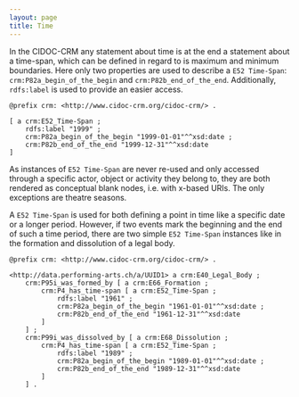 ```yaml
---
layout: page
title: Time
---
```


In the CIDOC-CRM any statement about time is at the end a statement about a time-span, which can be defined in regard to is maximum and minimum boundaries. Here only two properties are used to describe a `E52 Time-Span`: `crm:P82a_begin_of_the_begin` and `crm:P82b_end_of_the_end`. Additionally, `rdfs:label` is used to provide an easier access.

<!-- TODO: change to end of begin and begin of end? -->

```ttl
@prefix crm: <http://www.cidoc-crm.org/cidoc-crm/> .

[ a crm:E52_Time-Span ;
    rdfs:label "1999" ;
    crm:P82a_begin_of_the_begin "1999-01-01"^^xsd:date ;
    crm:P82b_end_of_the_end "1999-12-31"^^xsd:date
]
```

As instances of `E52 Time-Span` are never re-used and only accessed through a specific actor, object or activity they belong to, they are both rendered as conceptual blank nodes, i.e. with x-based URIs. The only exceptions are theatre seasons.

A `E52 Time-Span` is used for both defining a point in time like a specific date or a longer period. <!-- TODO: Do I actually have use cases for time periods? --> However, if two events mark the beginning and the end of such a time period, there are two simple `E52 Time-Span` instances like in the formation and dissolution of a legal body.

```ttl
@prefix crm: <http://www.cidoc-crm.org/cidoc-crm/> .

<http://data.performing-arts.ch/a/UUID1> a crm:E40_Legal_Body ;
    crm:P95i_was_formed_by [ a crm:E66_Formation ;
        crm:P4_has_time-span [ a crm:E52_Time-Span ;
            rdfs:label "1961" ;
            crm:P82a_begin_of_the_begin "1961-01-01"^^xsd:date ;
            crm:P82b_end_of_the_end "1961-12-31"^^xsd:date
        ]
    ] ;
    crm:P99i_was_dissolved_by [ a crm:E68_Dissolution ;
        crm:P4_has_time-span [ a crm:E52_Time-Span ;
            rdfs:label "1989" ;
            crm:P82a_begin_of_the_begin "1989-01-01"^^xsd:date ;
            crm:P82b_end_of_the_end "1989-12-31"^^xsd:date
        ]
    ] .
```

<!-- TODO: Model a person with a year/day of birth. Needs a birth event! -->

<!-- TODO: Model the temporal validity of a name. Difficult ... -->

<!-- TODO: refer to theatre seasons -->

